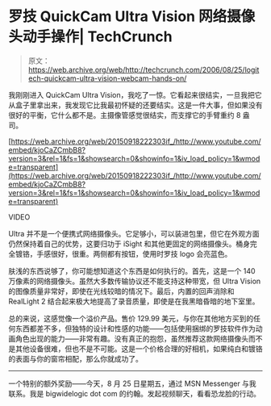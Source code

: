 # 罗技 QuickCam Ultra Vision 网络摄像头动手操作| TechCrunch

> 原文：<https://web.archive.org/web/http://techcrunch.com/2006/08/25/logitech-quickcam-ultra-vision-webcam-hands-on/>

我刚刚进入 QuickCam Ultra Vision，我吃了一惊。它看起来很结实，一旦我把它从盒子里拿出来，我发现它比我最初怀疑的还要结实。这是一件大事，但如果没有很好的平衡，它什么都不是。主摄像管感觉很结实，而支撑它的手臂重约 8 盎司。

 [https://web.archive.org/web/20150918222303if_/http://www.youtube.com/embed/kjoCaZCmbB8?version=3&rel=1&fs=1&showsearch=0&showinfo=1&iv_load_policy=1&wmode=transparent](https://web.archive.org/web/20150918222303if_/http://www.youtube.com/embed/kjoCaZCmbB8?version=3&rel=1&fs=1&showsearch=0&showinfo=1&iv_load_policy=1&wmode=transparent)

VIDEO

Ultra 并不是一个便携式网络摄像头。它足够小，可以装进包里，但它在外观方面仍然保持着自己的优势，这要归功于 iSight 和其他更固定的网络摄像头。桶身完全镀铬，手感很好，很重。两侧都有按钮，使用时罗技 logo 会亮蓝色。

肤浅的东西说够了，你可能想知道这个东西是如何执行的。首先，这是一个 140 万像素的网络摄像头。虽然大多数传输协议还不能支持这种带宽，但 Ultra Vision 的图像质量非常好，即使在光线较暗的情况下。最后，内置的回声消除和 RealLight 2 结合起来极大地提高了录音质量，即使是在我黑暗昏暗的地下室里。

总的来说，这感觉像一个溢价产品。售价 129.99 美元，与你在其他地方买到的任何东西都差不多，但独特的设计和性感的功能——包括使用捆绑的罗技软件作为动画角色出现的能力——非常有趣。没有真正的抱怨，虽然推荐这款网络摄像头而不是其他设备很难，但也不是不可能。这是一个价格合理的好相机，如果纯白和镀铬的表面与你的窗帘相配，那么你就成功了。

* * *

一个特别的额外奖励——今天，8 月 25 日星期五，通过 MSN Messenger 与我联系。我是 bigwidelogic dot com 的约翰。发起视频聊天，看看恐龙脸的行动。
